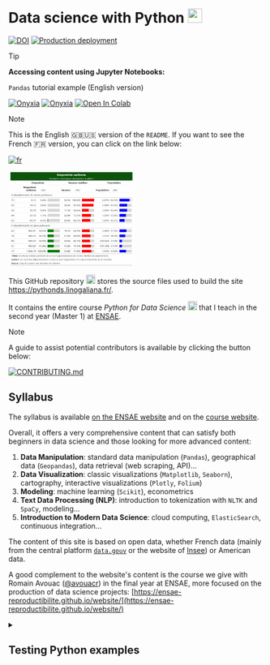# Data science with Python <img height="28" width="28" src="https://cdn.simpleicons.org/python/00ccff99" />
[![DOI](https://zenodo.org/badge/280161677.svg)](https://zenodo.org/badge/latestdoi/280161677) [![Production deployment](https://github.com/linogaliana/python-datascientist/actions/workflows/prod.yml/badge.svg)](https://github.com/linogaliana/python-datascientist/actions/workflows/prod.yml)

> [!TIP]
> **Accessing content using Jupyter Notebooks:**
>
> `Pandas` tutorial example (English version)
>
> <a href="https://datalab.sspcloud.fr/launcher/ide/vscode-python?autoLaunch=true&amp;name=%C2%AB02_pandas_intro%C2%BB&amp;init.personalInit=%C2%ABhttps%3A%2F%2Fraw.githubusercontent.com%2Flinogaliana%2Fpython-datascientist%2Fmain%2Fsspcloud%2Finit-vscode.sh%C2%BB&amp;init.personalInitArgs=%C2%ABen/manipulation%2002_pandas_intro%20correction%C2%BB" target="_blank" rel="noopener" data-original-href="https://datalab.sspcloud.fr/launcher/ide/vscode-python?autoLaunch=true&amp;name=%C2%AB02_pandas_intro%C2%BB&amp;init.personalInit=%C2%ABhttps%3A%2F%2Fraw.githubusercontent.com%2Flinogaliana%2Fpython-datascientist%2Fmain%2Fsspcloud%2Finit-vscode.sh%C2%BB&amp;init.personalInitArgs=%C2%ABen/manipulation%2002_pandas_intro%20correction%C2%BB"><img src="https://custom-icon-badges.demolab.com/badge/SSP%20Cloud-Lancer_avec_VSCode-blue?logo=vsc&amp;logoColor=white" alt="Onyxia"></a>
<a href="https://datalab.sspcloud.fr/launcher/ide/jupyter-python?autoLaunch=true&amp;name=%C2%AB02_pandas_intro%C2%BB&amp;init.personalInit=%C2%ABhttps%3A%2F%2Fraw.githubusercontent.com%2Flinogaliana%2Fpython-datascientist%2Fmain%2Fsspcloud%2Finit-jupyter.sh%C2%BB&amp;init.personalInitArgs=%C2%ABen/manipulation%2002_pandas_intro%20correction%C2%BB" target="_blank" rel="noopener" data-original-href="https://datalab.sspcloud.fr/launcher/ide/jupyter-python?autoLaunch=true&amp;name=%C2%AB02_pandas_intro%C2%BB&amp;init.personalInit=%C2%ABhttps%3A%2F%2Fraw.githubusercontent.com%2Flinogaliana%2Fpython-datascientist%2Fmain%2Fsspcloud%2Finit-jupyter.sh%C2%BB&amp;init.personalInitArgs=%C2%ABen/manipulation%2002_pandas_intro%20correction%C2%BB"><img src="https://img.shields.io/badge/SSP%20Cloud-Lancer_avec_Jupyter-orange?logo=Jupyter&amp;logoColor=orange" alt="Onyxia"></a>
<a href="https://colab.research.google.com/github/linogaliana/python-datascientist-notebooks-colab//en/blob/main//notebooks/en/manipulation/02_pandas_intro.ipynb" target="_blank" rel="noopener" data-original-href="https://colab.research.google.com/github/linogaliana/python-datascientist-notebooks-colab//en/blob/main//notebooks/en/manipulation/02_pandas_intro.ipynb"><img src="https://colab.research.google.com/assets/colab-badge.svg" alt="Open In Colab"></a>




> [!NOTE]  
> This is the English 🇬🇧🇺🇸 version of the `README`. If you want to see the French 🇫🇷 version, you can click on the link below:
> 
> [![fr](https://img.shields.io/badge/lang-fr-red.svg)](https://github.com/linogaliana/python-datascientist/blob/main/doc/README-fr.md)


<img src="/content/gif_python.gif" width="250" />

This GitHub repository <img height="18" width="18" src="https://cdn.simpleicons.org/github/00ccff99" />
stores the source files used to build the site
<https://pythonds.linogaliana.fr/>.

It contains the entire course *Python for Data Science* <img height="18" width="18" src="https://cdn.simpleicons.org/python/00ccff99" />
that I teach in the second year (Master 1) at [ENSAE](https://www.ensae.fr/).

> [!NOTE]  
> A guide to assist potential contributors is available by clicking the button below:
> 
> [![`CONTRIBUTING.md`](https://img.shields.io/badge/CONTRIBUTING-fr-red.svg)](https://github.com/linogaliana/python-datascientist/blob/main/doc/CONTRIBUTING-fr.md)


## Syllabus

The syllabus is available [on the ENSAE website](https://www.ensae.fr/courses/1425-python-pour-le-data-scientist) and on the [course website](https://pythonds.linogaliana.fr/).

Overall, it offers a very comprehensive content that can satisfy both beginners in data science and those looking for more advanced content:

1. __Data Manipulation__: standard data manipulation (`Pandas`), geographical data (`Geopandas`), data retrieval (web scraping, API)...
1. __Data Visualization__: classic visualizations (`Matplotlib`, `Seaborn`), cartography, interactive visualizations (`Plotly`, `Folium`)
1. __Modeling__: machine learning (`Scikit`), econometrics
1. __Text Data Processing (NLP)__: introduction to tokenization with `NLTK` and `SpaCy`, modeling...
1. **Introduction to Modern Data Science**: cloud computing, `ElasticSearch`, continuous integration...

The content of this site is based on open data, whether French data (mainly from the central platform [`data.gouv`](https://www.data.gouv.fr) or the website of [Insee](https://www.insee.fr)) or American data.

A good complement to the website's content is the course we give with Romain Avouac ([@avouacr](https://github.com/avouacr)) in the final year at ENSAE, more focused on the production of data science projects: [https://ensae-reproductibilite.github.io/website/](https://ensae-reproductibilite.github.io/website/)


<details>
<summary>
<h2>
Testing Python examples
</h2>
</summary>

You can use a personal installation of `Python` or shared servers. On the website, a series of buttons are available to easily test the examples on `Jupyter` notebooks in the configuration that suits you best.

<p>
Here are, for example, these buttons for the <code>Numpy</code> tutorial:
</p>

<p class="badges">
<a href="https://github.com/linogaliana/python-datascientist-notebooks/blob/main/notebooks/course/manipulation/01_numpy.ipynb" class="github"><i class="fab fa-github"></i></a>
<a href="https://downgit.github.io/#/home?url=https://github.com/linogaliana/python-datascientist-notebooks/blob/main/notebooks/course/manipulation/01_numpy.ipynb" target="_blank" rel="noopener"><img src="https://img.shields.io/badge/Download-Notebook-important?logo=Jupyter" alt="Download"></a>
<a href="https://datalab.sspcloud.fr/launcher/ide/jupyter-python?autoLaunch=true&amp;onyxia.friendlyName=%C2%ABpython-datascience%C2%BB&amp;init.personalInit=%C2%ABhttps%3A%2F%2Fraw.githubusercontent.com%2Flinogaliana%2Fpython-datascientist-notebooks%2Fmaster%2Fsspcloud%2Finit-jupyter.sh%C2%BB&amp;init.personalInitArgs=%C2%ABmanipulation%2001_numpy%C2%BB&amp;security.allowlist.enabled=false" target="_blank" rel="noopener"><img src="https://img.shields.io/badge/SSPcloud-Tester%20via%20SSP--cloud-informational&amp;color=yellow?logo=Python" alt="Onyxia"></a><br>
<a href="https://colab.research.google.com/github/linogaliana/python-datascientist-notebooks/blob/main/notebooks/course/manipulation/01_numpy.ipynb" target="_blank" rel="noopener"><img src="https://colab.research.google.com/assets/colab-badge.svg" alt="Open In Colab"></a>
</p>


</details>

